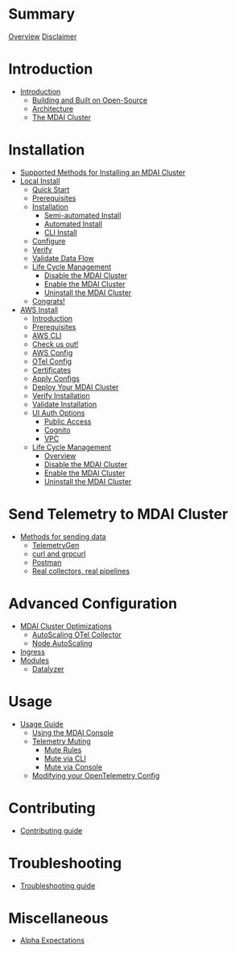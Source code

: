# Summary
  [Overview](overview.md)
  [Disclaimer](DISCLAIMER.md)

# Introduction
- [Introduction]()
  - [Building and Built on Open-Source](./intro/open-source.md)
  - [Architecture](./intro/architecture/architecture.md)
  - [The MDAI Cluster](./intro/intro.md)

# Installation
- [Supported Methods for Installing an MDAI Cluster](./install/installation.md)
- [Local Install]()
  - [Quick Start](./install/local/quick-start.md)
  - [Prerequisites](./install/local/prerequisites.md)
  - [Installation](./install/local/install.md)
    - [Semi-automated Install](./install/local/semiautomated-install.md)
    - [Automated Install](./install/local/automated-install.md)
    - [CLI Install](./install/local/cli-install.md)
  - [Configure](./install/local/configure.md)
  - [Verify](./install/local/verify.md)
  - [Validate Data Flow](./install/local/validate.md)
  - [Life Cycle Management](./install/local/lifecycle/overview.md)
    - [Disable the MDAI Cluster](./install/local/lifecycle/disable-cluster.md)
    - [Enable the MDAI Cluster](./install/local/lifecycle/enable-cluster.md)
    - [Uninstall the MDAI Cluster](./install/local/lifecycle/uninstall.md)
  - [Congrats!](./install/congrats.md)
- [AWS Install]()
  - [Introduction](./install/aws/start.md)
  - [Prerequisites](./install/aws/prerequisites.md)
  - [AWS CLI](./install/aws/aws-cli.md)
  - [Check us out!](./install/aws/repo.md)
  - [AWS Config](./install/aws/aws-env.md)
  - [OTel Config](./install/aws/otel-config.md)
  - [Certificates](./install/aws/adding-certs.md)
  - [Apply Configs](./install/aws/apply-config.md)
  - [Deploy Your MDAI Cluster](./install/aws/deploy.md)
  - [Verify Installation](./install/aws/verify.md)
  - [Validate Installation](./install/aws/validate.md)
  - [UI Auth Options](./install/aws/ui-auth/options.md)
    - [Public Access](./install/aws/ui-auth/no-auth.md)
    - [Cognito](./install/aws/ui-auth/cognito.md)
    - [VPC](./install/aws/ui-auth/vpc.md)
  - [Life Cycle Management]()
    - [Overview](./install/aws/lifecycle/overview.md)
    - [Disable the MDAI Cluster](./install/aws/lifecycle/disable-cluster.md)
    - [Enable the MDAI Cluster](./install/aws/lifecycle/enable-cluster.md)
    - [Uninstall the MDAI Cluster](./install/aws/lifecycle/destroy-cluster.md)

# Send Telemetry to MDAI Cluster
  - [Methods for sending data](./install/testing/intro.md)
    - [TelemetryGen](./install/testing/telemetrygen.md)
    - [curl and grpcurl](./install/testing/curl_grpcurl.md)
    - [Postman](./install/testing/postman.md)
    - [Real collectors, real pipelines](./install/testing/real_collector_agent.md)

# Advanced Configuration
  - [MDAI Cluster Optimizations](./advanced/advanced.md)
    - [AutoScaling OTel Collector](./advanced/autoscaling/otel-col.md)
    - [Node AutoScaling](./advanced/autoscaling/node-autoscaling.md)
  - [Ingress](./advanced/ingress.md)
  - [Modules]()
    - [Datalyzer](./advanced/modules/datalyzer.md)

# Usage
  - [Usage Guide](./usage/usage.md)
    - [Using the MDAI Console](./usage/console/mdai-console.md)
    - [Telemetry Muting](./usage/console/use-case/muting/intro.md)
      - [Mute Rules](./usage/console/use-case/muting/mute-rules.md)
      - [Mute via CLI](./usage/console/use-case/muting/manual-cli.md)
      - [Mute via Console](./usage/console/use-case/muting/manual-console.md)
    - [Modifying your OpenTelemetry Config](./usage/otel-updates.md)
  
# Contributing
  - [Contributing guide](./contributing.md)

# Troubleshooting
  - [Troubleshooting guide](./troubleshooting.md)

# Miscellaneous
  - [Alpha Expectations](./intro/expectations.md)


<!--
# Usage Guide

- [Installation](./install/install.md)
  - [To an existing k8s cluster](./install/k8s-helm.md)
  - [To a new AWS EKS cluster](./install/k8s-cdk.md)
- [Configuration](./Operation/config.md)
- [Troubleshooting](./troubleshooting.md)



#### Collector requirements

#### Sizing and Scaling


#### Processor Architecture



### Configure
### Install

- Installation instructions for deploying EKS locally or on-premises
- Setup instructions for OpenTelemetry and Prometheus components
- Basic configuration steps

-----------------------------------------------------------------------

## Contributing
- Guidelines for contributing code, documentation, or bug fixes
- Code repository location (e.g., GitHub)
- Contribution guidelines and code review process

## Community Engagement
- Links to community forums, mailing lists, or chat channels
- How to get support (e.g., FAQs, support tickets)
- Opportunities for community involvement

## Risk and Disclaimers
- Potential risks associated with using alpha software
- Disclaimer about stability, data loss, and other issues
- Recommended backup and recovery procedures

## Legal and Licensing
- License information for the alpha release
- Copyright notices and third-party dependencies
- Terms of use for early adopters

## Future Development
- Planned features and improvements for upcoming releases
- Roadmap for transitioning from alpha to alpha/beta stages
- Community feedback integration process

## Glossary
- Definitions of technical terms and acronyms used in the documentation

## Appendices
- Additional resources for testers and contributors
- Release notes for the alpha version
- Frequently Asked Questions (FAQs) specific to the alpha release
-->
